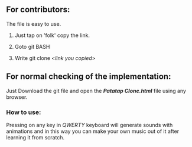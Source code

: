 ## For contributors:

The file is easy to use. 

1. Just tap on 'folk' copy the link.

2. Goto git BASH

3. Write git clone <*link you copied*>

## For normal checking of the implementation:
Just Download the git file and open the ***Patatap Clone.html*** file using any browser.

### How to use:

Pressing on any key in *QWERTY* keyboard will generate sounds with animations and in this way you can make your own music out of it after learning it from scratch.
